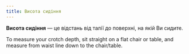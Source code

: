 ```yaml
---
title: Висота сидіння
---
```


**Висота сидіння** — це відстань від талії до поверхні, на якій Ви сидите.

To measure your crotch depth, sit straight on a flat chair or table, and measure from waist line down to the chair/table.
<MeasieImage />
